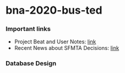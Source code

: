 # bna-2020-bus-ted

### Important links
* Project Beat and User Notes: [link](https://docs.google.com/document/d/1TPyiJ9sB3MFuaWCq59_3VTQXMthltL3tbjTlF6aV-zI/edit)
* Recent News about SFMTA Decisions: [link](https://docs.google.com/spreadsheets/d/1ofaZfkcZZcMpsVytV75TQCHOBslIzWTPb7cI9CUeFnE/edit#gid=0)

### Database Design
